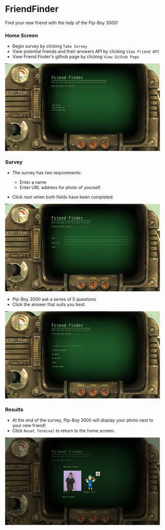# FriendFinder

Find your new friend with the help of the Pip-Boy 3000!

### Home Screen

- Begin survey by clicking `Take Survey`
- View potential friends and their answers API by clicking `View Friend API`
- View Friend Finder's github page by clicking `View Github Page` 

![Home](screenshots/home.png)

### Survey

- The survey has two requirements:
    - Enter a name
    - Enter URL address for photo of yourself.

- Click next when both fields have been completed.

![Survey-Input](screenshots/survey-input.png)

- Pip-Boy 3000 ask a series of 5 questions
- Click the answer that suits you best.

![Survey](screenshots/survey.png)

### Results

- At the end of the survey, Pip-Boy 3000 will display your photo next to your new friend!
- Click `Reset Terminal` to return to the home screen.

![Survey-Result](screenshots/final.png)